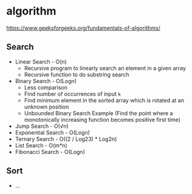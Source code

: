 # algorithm

https://www.geeksforgeeks.org/fundamentals-of-algorithms/

## Search

* Linear Search - O(n)
  * Recursive program to linearly search an element in a given array
  * Recursive function to do substring search
* Binary Search - O(Logn)
  * Less comparison
  * Find number of occurrences of input `k`
  * Find minimum element in the sorted array which is rotated at an unknown position
  * Unbounded Binary Search Example (Find the point where a monotonically increasing function becomes positive first time)
* Jump Search - O(√n)
* Exponential Search - O(Logn)
* Ternary Search - O((2 / Log23) * Log2n)
* List Search - O(m*n)
* Fibonacci Search - O(Logn)

## Sort

* ...
